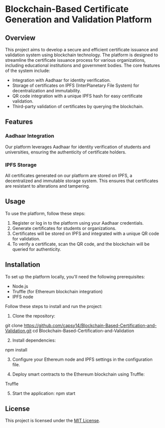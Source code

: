 # Blockchain-Based Certificate Generation and Validation Platform

## Overview

This project aims to develop a secure and efficient certificate issuance and validation system using blockchain technology. The platform is designed to streamline the certificate issuance process for various organizations, including educational institutions and government bodies. The core features of the system include:

- Integration with Aadhaar for identity verification.
- Storage of certificates on IPFS (InterPlanetary File System) for decentralization and immutability.
- QR code integration with a unique IPFS hash for easy certificate validation.
- Third-party validation of certificates by querying the blockchain.

## Features

### Aadhaar Integration

Our platform leverages Aadhaar for identity verification of students and universities, ensuring the authenticity of certificate holders.

### IPFS Storage

All certificates generated on our platform are stored on IPFS, a decentralized and immutable storage system. This ensures that certificates are resistant to alterations and tampering.

## Usage

To use the platform, follow these steps:

1. Register or log in to the platform using your Aadhaar credentials.
2. Generate certificates for students or organizations.
3. Certificates will be stored on IPFS and integrated with a unique QR code for validation.
4. To verify a certificate, scan the QR code, and the blockchain will be queried for authenticity.

## Installation

To set up the platform locally, you'll need the following prerequisites:

- Node.js
- Truffle (for Ethereum blockchain integration)
- IPFS node

Follow these steps to install and run the project:

1. Clone the repository:

git clone https://github.com/capsy14/Blockchain-Based-Certification-and-Validation.git
cd Blockchain-Based-Certification-and-Validation


2. Install dependencies:

npm install


3. Configure your Ethereum node and IPFS settings in the configuration file.

4. Deploy smart contracts to the Ethereum blockchain using Truffle:

Truffle


5. Start the application:
npm start

## License

This project is licensed under the [MIT License](LICENSE).
